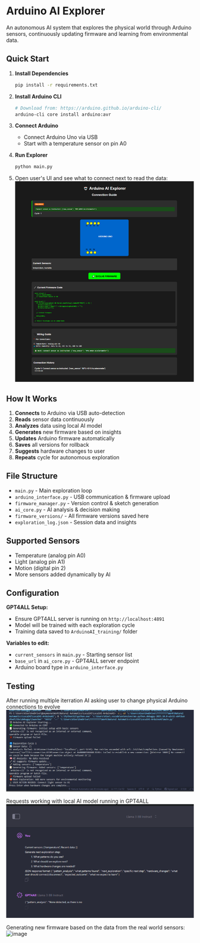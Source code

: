 # Arduino AI Explorer

An autonomous AI system that explores the physical world through Arduino sensors, continuously updating firmware and learning from environmental data.

## Quick Start

1. **Install Dependencies**
   ```bash
   pip install -r requirements.txt
   ```

2. **Install Arduino CLI**
   ```bash
   # Download from: https://arduino.github.io/arduino-cli/
   arduino-cli core install arduino:avr
   ```

3. **Connect Arduino**
   - Connect Arduino Uno via USB
   - Start with a temperature sensor on pin A0

4. **Run Explorer**
   ```bash
   python main.py
   ```
5. Open user's UI and see what to connect next to read the data:
![alt text](image-2.png)

## How It Works

1. **Connects** to Arduino via USB auto-detection
2. **Reads** sensor data continuously  
3. **Analyzes** data using local AI model
4. **Generates** new firmware based on insights
5. **Updates** Arduino firmware automatically
6. **Saves** all versions for rollback
7. **Suggests** hardware changes to user
8. **Repeats** cycle for autonomous exploration

## File Structure

- `main.py` - Main exploration loop
- `arduino_interface.py` - USB communication & firmware upload
- `firmware_manager.py` - Version control & sketch generation  
- `ai_core.py` - AI analysis & decision making
- `firmware_versions/` - All firmware versions saved here
- `exploration_log.json` - Session data and insights

## Supported Sensors

- Temperature (analog pin A0)
- Light (analog pin A1) 
- Motion (digital pin 2)
- More sensors added dynamically by AI

## Configuration

**GPT4ALL Setup:**
- Ensure GPT4ALL server is running on `http://localhost:4891`
- Model will be trained with each exploration cycle
- Training data saved to `ArduinoAI_training/` folder

**Variables to edit:**
- `current_sensors` in `main.py` - Starting sensor list
- `base_url` in `ai_core.py` - GPT4ALL server endpoint
- Arduino board type in `arduino_interface.py`

## Testing
After running multiple iterration AI asking user to change physical Arduino connections to evolve
![alt text](image.png)

Requests working with local AI model running in GPT4ALL 
![alt text](image-1.png)

Generating new firmware based on the data from the real world sensors:
<img width="1247" height="852" alt="image" src="https://github.com/user-attachments/assets/3ab411bd-6705-4417-8730-552a82c17648" />
